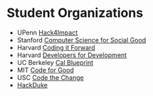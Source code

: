 # Student Organizations

- UPenn [Hack4Impact](https://hack4impact.org/)
- Stanford [Computer Science for Social Good](http://www.cs4good.org/)
- Harvard [Coding it Forward](http://codingitforward.com/)
- Harvard [Developers for Development](http://www.harvardd4d.com/)
- UC Berkeley [Cal Blueprint](http://www.calblueprint.org/)
- MIT [Code for Good](http://codeforgood.mit.edu/)
- USC [Code the Change](http://ctc-usc.org/)
- [HackDuke](https://www.hackduke.org/)
